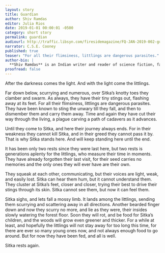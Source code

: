 ```yaml
---
layout: story
title: Guardian
author: Shiv Ramdas
editor: Julia Rios
date: 2019-01-01 00:00:01 -0500
category: short story
permalink: guardian
audiourl: http://traffic.libsyn.com/firesidemagazine/FQ-JAN-2019-002-guardian-by-shiv-ramdas_-_122818_11.14_AM.mp3
narrator: C.S.E. Cooney
published: true
teaser: "For all their flimsiness, littlings are dangerous parasites."
author-bio: |
  **Shiv Ramdas** is an Indian writer and reader of science fiction, fantasy and everything in between, including a dystopian cyberpunk novel, _Domechild_ (Penguin, 2013) and a novelette, “Balloon Man” (_Giganotosaurus_, June 2018). He is a graduate of the 2016 Clarion West Writers Workshop.
proofread: false
---
```


After the darkness comes the light. And with the light come the littlings.

Far down below, scurrying and numerous, over Sitka’s knotty toes they clamber and swarm. As always, they have their tiny stings out, flashing away at its feet. For all their flimsiness, littlings are dangerous parasites. They have been known to sting the unwary till they fall, and then to dismember them and carry them away.  Time and again they have cut their way through the living, a plague carving a path of cadavers as it advances.

Until they come to Sitka, and here their journey always ends. For in their weakness they cannot kill Sitka, and in their greed they cannot pass it by. That is why Sitka stands here. And will keep standing here until the end.

It has been only two rests since they were last here, but two rests is generations aplenty for the littlings, who measure their time in moments. They have already forgotten their last visit, for their seed carries no memories and the only ones they will ever have are their own.

They squeak at each other, communicating, but their voices are light, weak, and easily lost. Sitka can hear them hum, but it cannot understand them. They cluster at Sitka’s feet, closer and closer, trying their best to drive their stings through its skin. Sitka cannot see them, but now it can feel them.

Sitka sighs, and lets fall a mossy limb. It lands among the littlings, sending them scurrying and scattering away in all directions. Another bearded finger down and now they scurry no more, and lie as they were, their insides slowly watering the forest floor. Soon they will rot, and be food for Sitka’s children, and the woods will grow even greener and thicker. For a while at least, and hopefully the littlings will not stay away for too long this time, for there are ever so many young ones now, and not always enough food to go around. But for now they have been fed, and all is well.

Sitka rests again.
